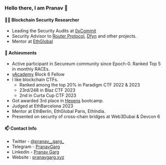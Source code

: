 ### Hello there, I am Pranav 👋

#### 🧑‍💻 Blockchain Security Researcher

- Leading the Security Audits at [0xCommit](https://www.0xcommit.com/)
- Security Advisor to [Router Protocol](https://www.routerprotocol.com/), [Dfyn](https://dfyn.network/) and other projects.<br>
- Mentor at [EthGlobal](https://ethglobal.com/)<br>

#### 🚀 Achievments
- Active participant in Secureum community since Epoch-0. Ranked Top 5 in monthly RACEs.
- [yAcademy](https://yacademy.dev/) Block 6 Fellow
- I like blockchain CTFs.
   - Ranked among the top 20% in Paradigm CTF 2022 & 2023
   - 23rd/248 in Blaz CTF 2023
   - 2nd in Curta Cup CTF 2023
- Got awarded 3rd place in [Hexens](https://twitter.com/hexensio) bootcamp.
- Judged at EthBarcelona 2023
- Mentor at EthBerlin, EthGlobal Paris, EthIndia.
- Presented on security of cross-chain bridges at Web3Dubai & Devcon 6


#### 📫 Contact Info

* Twitter - [@pranav__garg_](https://twitter.com/pranav__garg_)
* Telegram - [PranavGarg](https://t.me/PranavGarg)
* Linkedin - [Pranav Garg](https://www.linkedin.com/in/pranav-garg022/)
* Website : [pranavgarg.xyz](https://www.pranavgarg.xyz/)
